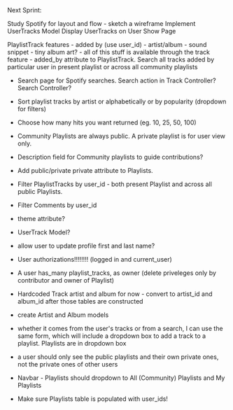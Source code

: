 Next Sprint:

Study Spotify for layout and flow - sketch a wireframe
Implement UserTracks Model
Display UserTracks on User Show Page

PlaylistTrack features
    - added by (use user_id)
    - artist/album
    - sound snippet
    - tiny album art?
    - all of this stuff is available through the track feature
    - added_by attribute to PlaylistTrack.  Search all tracks added by particular user in present playlist or across all community playlists

- Search page for Spotify searches. Search action in Track Controller? Search Controller?
- Sort playlist tracks by artist or alphabetically or by popularity (dropdown for filters)
- Choose how many hits you want returned (eg. 10, 25, 50, 100)
- Community Playlists are always public.  A private playlist is for user view only.
- Description field for Community playlists to guide contributions?
- Add public/private private attribute to Playlists.

- Filter PlaylistTracks by user_id - both present Playlist and across all public Playlists.
- Filter Comments by user_id

- theme attribute?

- UserTrack Model?

- allow user to update profile first and last name?

- User authorizations!!!!!!!! (logged in and current_user)

- A user has_many playlist_tracks, as owner (delete priveleges only by contributor and owner of Playlist)

- Hardcoded Track artist and album for now - convert to artist_id and album_id after those tables are constructed

- create Artist and Album models

- whether it comes from the user's tracks or from a search, I can use the same form, which will include a dropdown box to add a track to a playlist.  Playlists are in dropdown box

- a user should only see the public playlists and their own private ones, not the private ones of other users

- Navbar - Playlists should dropdown to All (Community) Playlists and My Playlists

- Make sure Playlists table is populated with user_ids! 